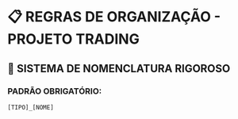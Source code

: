 # 📋 REGRAS DE ORGANIZAÇÃO - PROJETO TRADING

## 🎯 SISTEMA DE NOMENCLATURA RIGOROSO

### PADRÃO OBRIGATÓRIO:
```
[TIPO]_[NOME]